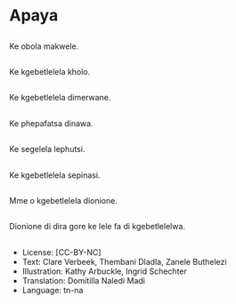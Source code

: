 # Apaya

##
Ke obola makwele.

##
Ke kgebetlelela kholo.

##
Ke kgebetlelela dimerwane.

##
Ke phepafatsa dinawa.

##
Ke segelela lephutsi.

##
Ke kgebetlelela sepinasi.

##
Mme o kgebetlelela dionione.

##
Dionione di dira gore ke lele fa di kgebetlelelwa.

##
* License: [CC-BY-NC]
* Text: Clare Verbeek, Thembani Dladla, Zanele Buthelezi
* Illustration: Kathy Arbuckle, Ingrid Schechter
* Translation: Domitilla Naledi Madi
* Language: tn-na

